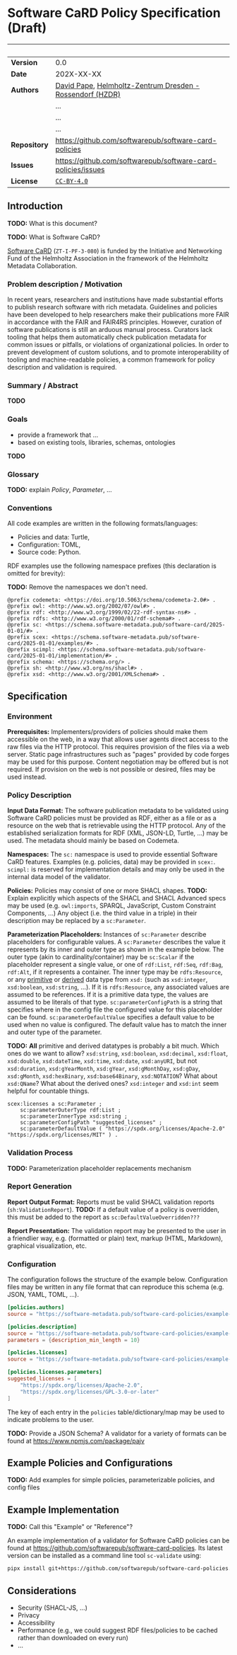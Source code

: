 <!--
SPDX-FileCopyrightText: 2025 Helmholtz-Zentrum Dresden - Rossendorf (HZDR)
SPDX-License-Identifier: CC-BY-4.0
SPDX-FileContributor: David Pape
-->

# Software CaRD Policy Specification (Draft)

| &nbsp;         | &nbsp;                                                                                                                    |
| -------------- | ------------------------------------------------------------------------------------------------------------------------- |
| **Version**    | 0.0                                                                                                                       |
| **Date**       | 202X-XX-XX                                                                                                                |
| **Authors**    | [David Pape](https://orcid.org/0000-0002-3145-9880), [Helmholtz-Zentrum Dresden - Rossendorf (HZDR)](https://www.hzdr.de) |
|                | ...                                                                                                                       |
|                | ...                                                                                                                       |
|                | ...                                                                                                                       |
| **Repository** | <https://github.com/softwarepub/software-card-policies>                                                                   |
| **Issues**     | <https://github.com/softwarepub/software-card-policies/issues>                                                            |
| **License**    | [`CC-BY-4.0`](https://creativecommons.org/licenses/by/4.0/)                                                               |

## Introduction

**TODO:** What is this document?

**TODO:** What is Software CaRD?

[Software CaRD](https://helmholtz-metadaten.de/en/inf-projects/softwarecard) (`ZT-I-PF-3-080`) is funded by the Initiative and Networking Fund of the Helmholtz Association in the framework of the Helmholtz Metadata Collaboration.

### Problem description / Motivation

In recent years, researchers and institutions have made substantial efforts to publish research software with rich metadata.
Guidelines and policies have been developed to help researchers make their publications more FAIR in accordance with the FAIR and FAIR4RS principles.
However, curation of software publications is still an arduous manual process.
Curators lack tooling that helps them automatically check publication metadata for common issues or pitfalls, or violations of organizational policies.
In order to prevent development of custom solutions, and to promote interoperability of tooling and machine-readable policies, a common framework for policy description and validation is required.

### Summary / Abstract

**TODO**

### Goals

- provide a framework that ...
- based on existing tools, libraries, schemas, ontologies

**TODO**

### Glossary

**TODO:** explain _Policy_, _Parameter_, ...

### Conventions

All code examples are written in the following formats/languages:

- Policies and data: Turtle,
- Configuration: TOML,
- Source code: Python.

RDF examples use the following namespace prefixes (this declaration is omitted for brevity):

**TODO:** Remove the namespaces we don't need.

```turtle
@prefix codemeta: <https://doi.org/10.5063/schema/codemeta-2.0#> .
@prefix owl: <http://www.w3.org/2002/07/owl#> .
@prefix rdf: <http://www.w3.org/1999/02/22-rdf-syntax-ns#> .
@prefix rdfs: <http://www.w3.org/2000/01/rdf-schema#> .
@prefix sc: <https://schema.software-metadata.pub/software-card/2025-01-01/#> .
@prefix scex: <https://schema.software-metadata.pub/software-card/2025-01-01/examples/#> .
@prefix scimpl: <https://schema.software-metadata.pub/software-card/2025-01-01/implementation/#> .
@prefix schema: <https://schema.org/> .
@prefix sh: <http://www.w3.org/ns/shacl#> .
@prefix xsd: <http://www.w3.org/2001/XMLSchema#> .
```

## Specification

### Environment

**Prerequisites:**
Implementers/providers of policies should make them accessible on the web, in a way that allows user agents direct access to the raw files via the HTTP protocol.
This requires provision of the files via a web server.
Static page infrastructures such as "pages" provided by code forges may be used for this purpose.
Content negotiation may be offered but is not required.
If provision on the web is not possible or desired, files may be used instead.

### Policy Description

**Input Data Format:**
The software publication metadata to be validated using Software CaRD policies must be provided as RDF, either as a file or as a resource on the web that is retrievable using the HTTP protocol.
Any of the established serialization formats for RDF (XML, JSON-LD, Turtle, ...) may be used.
The metadata should mainly be based on Codemeta.

**Namespaces:**
The `sc:` namespace is used to provide essential Software CaRD features.
Examples (e.g. policies, data) may be provided in `scex:`.
`scimpl:` is reserved for implementation details and may only be used in the internal data model of the validator.

**Policies:**
Policies may consist of one or more SHACL shapes.
**TODO:** Explain explicitly which aspects of the SHACL and SHACL Advanced specs may be used (e.g. `owl:imports`, SPARQL, JavaScript, Custom Constraint Components, ...)
Any object (i.e. the third value in a triple) in their description may be replaced by a `sc:Parameter`.

**Parameterization Placeholders:**
Instances of `sc:Parameter` describe placeholders for configurable values.
A `sc:Parameter` describes the value it represents by its inner and outer type as shown in the example below.
The outer type (akin to cardinality/container) may be `sc:Scalar` if the placeholder represent a single value, or one of `rdf:List`, `rdf:Seq`, `rdf:Bag`, `rdf:Alt`, if it represents a container.
The inner type may be `rdfs:Resource`, or any [primitive](https://www.w3.org/TR/xmlschema-2/#built-in-primitive-datatypes) or [derived](https://www.w3.org/TR/xmlschema-2/#built-in-derived) data type from `xsd:` (such as `xsd:integer`, `xsd:boolean`, `xsd:string`, ...).
If it is `rdfs:Resource`, any associated values are assumed to be references.
If it is a primitive data type, the values are assumed to be literals of that type.
`sc:parameterConfigPath` is a string that specifies where in the config file the configured value for this placeholder can be found.
`sc:parameterDefaultValue` specifies a default value to be used when no value is configured.
The default value has to match the inner and outer type of the parameter.

**TODO:** **All** primitive and derived datatypes is probably a bit much. Which ones do we want to allow?
`xsd:string`, `xsd:boolean`, `xsd:decimal`, `xsd:float`, `xsd:double`, `xsd:dateTime`, `xsd:time`, `xsd:date`, `xsd:anyURI`,
but not `xsd:duration`, `xsd:gYearMonth`, `xsd:gYear`, `xsd:gMonthDay`, `xsd:gDay`, `xsd:gMonth`, `xsd:hexBinary`, `xsd:base64Binary`, `xsd:NOTATION`?
What about `xsd:QName`?
What about the derived ones? `xsd:integer` and `xsd:int` seem helpful for countable things.

```turtle
scex:licenses a sc:Parameter ;
    sc:parameterOuterType rdf:List ;
    sc:parameterInnerType xsd:string ;
    sc:parameterConfigPath "suggested_licenses" ;
    sc:parameterDefaultValue ( "https://spdx.org/licenses/Apache-2.0" "https://spdx.org/licenses/MIT" ) .
```

### Validation Process

**TODO:** Parameterization placeholder replacements mechanism

### Report Generation

**Report Output Format:**
Reports must be valid SHACL validation reports (`sh:ValidationReport`).
**TODO:** If a default value of a policy is overridden, this must be added to the report as `sc:DefaultValueOverridden???`

**Report Presentation:**
The validation report may be presented to the user in a friendlier way, e.g. (formatted or plain) text, markup (HTML, Markdown), graphical visualization, etc.

### Configuration

The configuration follows the structure of the example below.
Configuration files may be written in any file format that can reproduce this schema (e.g. JSON, YAML, TOML, ...).

```toml
[policies.authors]
source = "https://software-metadata.pub/software-card-policies/example-policies/policies/authors-affiliation.ttl"

[policies.description]
source = "https://software-metadata.pub/software-card-policies/example-policies/policies/description-parameterizable.ttl"
parameters = {description_min_length = 10}

[policies.licenses]
source = "https://software-metadata.pub/software-card-policies/example-policies/policies/licenses-parameterizable.ttl"

[policies.licenses.parameters]
suggested_licenses = [
    "https://spdx.org/licenses/Apache-2.0",
    "https://spdx.org/licenses/GPL-3.0-or-later"
]
```

The key of each entry in the `policies` table/dictionary/map may be used to indicate problems to the user.

**TODO:** Provide a JSON Schema? A validator for a variety of formats can be found at <https://www.npmjs.com/package/pajv>

## Example Policies and Configurations

**TODO:** Add examples for simple policies, parameterizable policies, and config files

## Example Implementation

**TODO:** Call this "Example" or "Reference"?

An example implementation of a validator for Software CaRD policies can be found at <https://github.com/softwarepub/software-card-policies>.
Its latest version can be installed as a command line tool `sc-validate` using:

```bash
pipx install git+https://github.com/softwarepub/software-card-policies.git
```

## Considerations

- Security (SHACL-JS, ...)
- Privacy
- Accessibility
- Performance (e.g., we could suggest RDF files/policies to be cached rather than downloaded on every run)
- ...

